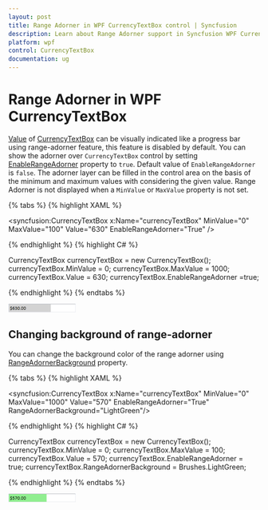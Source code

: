 ```yaml
---
layout: post
title: Range Adorner in WPF CurrencyTextBox control | Syncfusion
description: Learn about Range Adorner support in Syncfusion WPF CurrencyTextBox control and more details about the control features.  
platform: wpf
control: CurrencyTextBox 
documentation: ug
---
```


# Range Adorner in WPF CurrencyTextBox 

[Value](https://help.syncfusion.com/cr/wpf/Syncfusion.Shared.Wpf~Syncfusion.Windows.Shared.CurrencyTextBox~Value.html) of [CurrencyTextBox](https://www.syncfusion.com/wpf-ui-controls/currency-textbox) can be visually indicated like a progress bar using range-adorner feature, this feature is disabled by default. You can show the adorner over `CurrencyTextBox` control by setting [EnableRangeAdorner](https://help.syncfusion.com/cr/cref_files/wpf/Syncfusion.Shared.Wpf~Syncfusion.Windows.Shared.EditorBase~EnableRangeAdorner.html) property to `true`. Default value of `EnableRangeAdorner` is `false`. The adorner layer can be filled in the control area on the basis of the minimum and maximum values with considering the given value. Range Adorner is not displayed when a `MinValue` or `MaxValue` property is not set.

{% tabs %}
{% highlight XAML %}

<syncfusion:CurrencyTextBox x:Name="currencyTextBox" MinValue="0" MaxValue="100" Value="630"  EnableRangeAdorner="True" />

{% endhighlight %}
{% highlight C# %}

CurrencyTextBox currencyTextBox = new CurrencyTextBox();
currencyTextBox.MinValue = 0;
currencyTextBox.MaxValue = 1000;
currencyTextBox.Value = 630;
currencyTextBox.EnableRangeAdorner =true;

{% endhighlight %}
{% endtabs %}

![CurrencyTextBox default background of Range Adorner ](Range-Adorner_images/Range-Adorner_img1.png)

## Changing background of range-adorner

You can change the background color of the range adorner using [RangeAdornerBackground](https://help.syncfusion.com/cr/cref_files/wpf/Syncfusion.Shared.Wpf~Syncfusion.Windows.Shared.EditorBase~RangeAdornerBackground.html) property.

{% tabs %}
{% highlight XAML %}

<syncfusion:CurrencyTextBox x:Name="currencyTextBox" MinValue="0" MaxValue="1000" Value="570"  EnableRangeAdorner="True" RangeAdornerBackground="LightGreen"/>

{% endhighlight %}
{% highlight C# %}

CurrencyTextBox currencyTextBox = new CurrencyTextBox();
currencyTextBox.MinValue = 0;
currencyTextBox.MaxValue = 100;
currencyTextBox.Value = 570;
currencyTextBox.EnableRangeAdorner = true;
currencyTextBox.RangeAdornerBackground = Brushes.LightGreen;

{% endhighlight %}
{% endtabs %}

![CurrencyTextBox customized background of Range Adorner ](Range-Adorner_images/Range-Adorner_img2.png)
